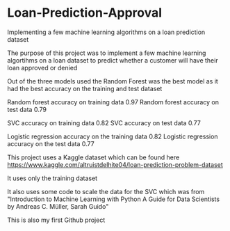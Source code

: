 # Loan-Prediction-Approval
Implementing a few machine learning algorithms on a loan prediction dataset

The purpose of this project was to implement a few machine learning algortihms on a loan dataset to predict whether a customer will have their loan approved or denied

Out of the three models used the Random Forest was the best model as it had the best accuracy on the training and test dataset

Random forest accuracy on training data 0.97 
Random forest accuracy on test data 0.79

SVC accuracy on training data 0.82
SVC accuracy on test data 0.77

Logistic regression accuracy on the training data 0.82
Logistic regression accuracy on the test data 0.77

This project uses a Kaggle dataset which can be found here https://www.kaggle.com/altruistdelhite04/loan-prediction-problem-dataset 

It uses only the training dataset

It also uses some code to scale the data for the SVC which was from "Introduction to Machine Learning with Python A Guide for Data Scientists by Andreas C. Müller, Sarah Guido"


This is also my first Github project 
